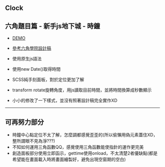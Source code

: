 ## Clock
  ## 六角題目篇 - 新手js地下城 - 時鐘
  
  * [DEMO](https://shikai1997.github.io/Clock/)
  
  * [參考六角學院設計稿](https://xd.adobe.com/spec/43be2f02-1d11-4dfb-4e3d-5c4df1df3896-358f/screen/e7b79d5d-37bb-41f7-8ca2-9df3811589e9/003-clock/)
  * 使用原生js語法
  * 使用new Date()取得時間
  * SCSS純手刻面板，對於定位更加了解
  * transform rotate旋轉角度，用js讀取目前時間，並將時間換算成秒數顯示
  * 小小的修改了一下樣式，並沒有照著設計稿完全實作XD
  
-----
## 可再努力部分

 * 時鐘中心點定位不太了解，怎麼調都感覺歪歪的(所以偷懶用偽元素蓋住XD，整所謂眼不見為淨???)
 * 不知如何運用三角函數QQ，感覺使用三角函數能使指針的運作更完美
 * 創造面板部分使用立即函示，gettime使用onload，不太清楚2者優缺點(都是希望能在畫面載入時將畫面繪製好，避免出現空窗期的空白)
